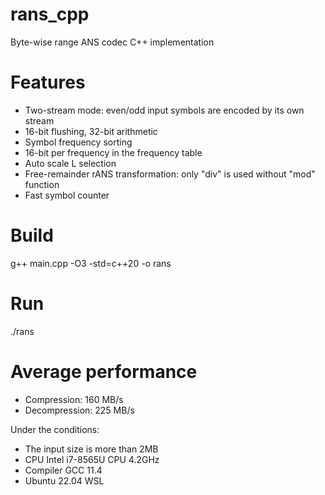 # rans_cpp
Byte-wise range ANS codec C++ implementation

# Features
- Two-stream mode: even/odd input symbols are encoded by its own stream
- 16-bit flushing, 32-bit arithmetic
- Symbol frequency sorting
- 16-bit per frequency in the frequency table
- Auto scale L selection
- Free-remainder rANS transformation: only "div" is used without "mod" function
- Fast symbol counter

# Build
g++ main.cpp -O3 -std=c++20 -o rans

# Run
./rans

# Average performance
- Compression: 160 MB/s
- Decompression: 225 MB/s

Under the conditions:
- The input size is more than 2MB
- CPU Intel i7-8565U CPU 4.2GHz
- Compiler GCC 11.4
- Ubuntu 22.04 WSL
